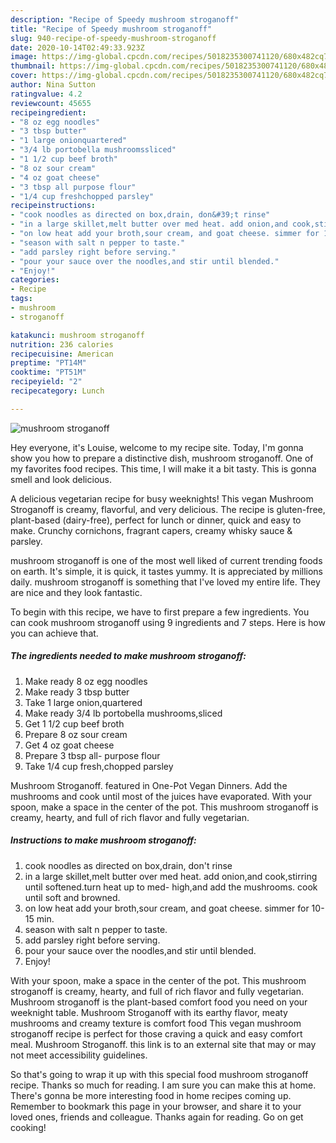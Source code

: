 ```yaml
---
description: "Recipe of Speedy mushroom stroganoff"
title: "Recipe of Speedy mushroom stroganoff"
slug: 940-recipe-of-speedy-mushroom-stroganoff
date: 2020-10-14T02:49:33.923Z
image: https://img-global.cpcdn.com/recipes/5018235300741120/680x482cq70/mushroom-stroganoff-recipe-main-photo.jpg
thumbnail: https://img-global.cpcdn.com/recipes/5018235300741120/680x482cq70/mushroom-stroganoff-recipe-main-photo.jpg
cover: https://img-global.cpcdn.com/recipes/5018235300741120/680x482cq70/mushroom-stroganoff-recipe-main-photo.jpg
author: Nina Sutton
ratingvalue: 4.2
reviewcount: 45655
recipeingredient:
- "8 oz egg noodles"
- "3 tbsp butter"
- "1 large onionquartered"
- "3/4 lb portobella mushroomssliced"
- "1 1/2 cup beef broth"
- "8 oz sour cream"
- "4 oz goat cheese"
- "3 tbsp all purpose flour"
- "1/4 cup freshchopped parsley"
recipeinstructions:
- "cook noodles as directed on box,drain, don&#39;t rinse"
- "in a large skillet,melt butter over med heat. add onion,and cook,stirring until softened.turn heat up to med- high,and add the mushrooms. cook until soft and browned."
- "on low heat add your broth,sour cream, and goat cheese. simmer for 10- 15 min."
- "season with salt n pepper to taste."
- "add parsley right before serving."
- "pour your sauce over the noodles,and stir until blended."
- "Enjoy!"
categories:
- Recipe
tags:
- mushroom
- stroganoff

katakunci: mushroom stroganoff 
nutrition: 236 calories
recipecuisine: American
preptime: "PT14M"
cooktime: "PT51M"
recipeyield: "2"
recipecategory: Lunch

---
```



![mushroom stroganoff](https://img-global.cpcdn.com/recipes/5018235300741120/680x482cq70/mushroom-stroganoff-recipe-main-photo.jpg)

Hey everyone, it's Louise, welcome to my recipe site. Today, I'm gonna show you how to prepare a distinctive dish, mushroom stroganoff. One of my favorites food recipes. This time, I will make it a bit tasty. This is gonna smell and look delicious.

A delicious vegetarian recipe for busy weeknights! This vegan Mushroom Stroganoff is creamy, flavorful, and very delicious. The recipe is gluten-free, plant-based (dairy-free), perfect for lunch or dinner, quick and easy to make. Crunchy cornichons, fragrant capers, creamy whisky sauce &amp; parsley.

mushroom stroganoff is one of the most well liked of current trending foods on earth. It's simple, it is quick, it tastes yummy. It is appreciated by millions daily. mushroom stroganoff is something that I've loved my entire life. They are nice and they look fantastic.


To begin with this recipe, we have to first prepare a few ingredients. You can cook mushroom stroganoff using 9 ingredients and 7 steps. Here is how you can achieve that.

<!--inarticleads1-->

##### The ingredients needed to make mushroom stroganoff:

1. Make ready 8 oz egg noodles
1. Make ready 3 tbsp butter
1. Take 1 large onion,quartered
1. Make ready 3/4 lb portobella mushrooms,sliced
1. Get 1 1/2 cup beef broth
1. Prepare 8 oz sour cream
1. Get 4 oz goat cheese
1. Prepare 3 tbsp all- purpose flour
1. Take 1/4 cup fresh,chopped parsley


Mushroom Stroganoff. featured in One-Pot Vegan Dinners. Add the mushrooms and cook until most of the juices have evaporated. With your spoon, make a space in the center of the pot. This mushroom stroganoff is creamy, hearty, and full of rich flavor and fully vegetarian. 

<!--inarticleads2-->

##### Instructions to make mushroom stroganoff:

1. cook noodles as directed on box,drain, don&#39;t rinse
1. in a large skillet,melt butter over med heat. add onion,and cook,stirring until softened.turn heat up to med- high,and add the mushrooms. cook until soft and browned.
1. on low heat add your broth,sour cream, and goat cheese. simmer for 10- 15 min.
1. season with salt n pepper to taste.
1. add parsley right before serving.
1. pour your sauce over the noodles,and stir until blended.
1. Enjoy!


With your spoon, make a space in the center of the pot. This mushroom stroganoff is creamy, hearty, and full of rich flavor and fully vegetarian. Mushroom stroganoff is the plant-based comfort food you need on your weeknight table. Mushroom Stroganoff with its earthy flavor, meaty mushrooms and creamy texture is comfort food This vegan mushroom stroganoff recipe is perfect for those craving a quick and easy comfort meal. Mushroom Stroganoff. this link is to an external site that may or may not meet accessibility guidelines. 

So that's going to wrap it up with this special food mushroom stroganoff recipe. Thanks so much for reading. I am sure you can make this at home. There's gonna be more interesting food in home recipes coming up. Remember to bookmark this page in your browser, and share it to your loved ones, friends and colleague. Thanks again for reading. Go on get cooking!

